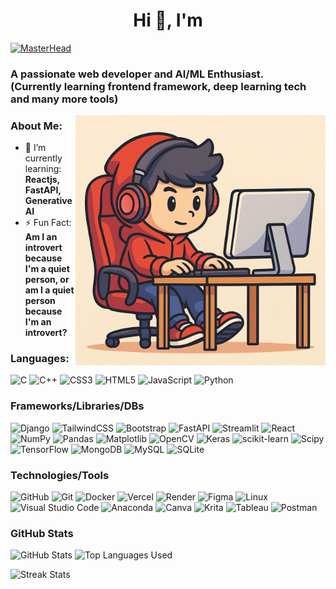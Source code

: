 <h1 align="center">Hi 👋, I'm</h1>

[![MasterHead](head.gif)](https://submist.pythonanywhere.com/)

<h3 align="left">A passionate web developer and AI/ML Enthusiast.<br>(Currently learning frontend framework, deep learning tech and many more tools)</h3>

<img align="right" alt="Coding" width="400" src="profile.png">

### About Me:

- 🌱 I’m currently learning: **Reactjs, FastAPI, Generative AI**
- ⚡ Fun Fact: **Am I an introvert because I'm a quiet person, or am I a quiet person because I'm an introvert?**

### Languages:

![C](https://img.shields.io/badge/c-%2300599C.svg?style=flat&logo=c&logoColor=white) 
![C++](https://img.shields.io/badge/c++-%2300599C.svg?style=flat&logo=c%2B%2B&logoColor=white) 
![CSS3](https://img.shields.io/badge/css3-%231572B6.svg?style=flat&logo=css3&logoColor=white) 
![HTML5](https://img.shields.io/badge/html5-%23E34F26.svg?style=flat&logo=html5&logoColor=white) 
![JavaScript](https://img.shields.io/badge/javascript-%23323330.svg?style=flat&logo=javascript&logoColor=%23F7DF1E) 
![Python](https://img.shields.io/badge/python-3670A0?style=flat&logo=python&logoColor=ffdd54)

### Frameworks/Libraries/DBs

![Django](https://img.shields.io/badge/django-%23092E20.svg?style=flat&logo=django&logoColor=white) 
![TailwindCSS](https://img.shields.io/badge/Tailwind%20CSS-%2338B2AC.svg?logo=tailwind-css&logoColor=white)
![Bootstrap](https://img.shields.io/badge/bootstrap-%238511FA.svg?style=flat&logo=bootstrap&logoColor=white) 
![FastAPI](https://img.shields.io/badge/FastAPI-005571?style=flat&logo=fastapi)
![Streamlit](https://img.shields.io/badge/Streamlit-%23FE4B4B.svg?style=flat&logo=streamlit&logoColor=white)
![React](https://img.shields.io/badge/react-%2320232a.svg?style=flat&logo=react&logoColor=%2361DAFB) 
![NumPy](https://img.shields.io/badge/numpy-%23013243.svg?style=flat&logo=numpy&logoColor=white) 
![Pandas](https://img.shields.io/badge/pandas-%23150458.svg?style=flat&logo=pandas&logoColor=white) 
![Matplotlib](https://img.shields.io/badge/Matplotlib-%23ffffff.svg?style=flat&logo=Matplotlib&logoColor=black) 
![OpenCV](https://img.shields.io/badge/opencv-%23white.svg?style=flat&logo=opencv&logoColor=white)
![Keras](https://img.shields.io/badge/Keras-%23D00000.svg?style=flat&logo=Keras&logoColor=white) 
![scikit-learn](https://img.shields.io/badge/scikit--learn-%23F7931E.svg?style=flat&logo=scikit-learn&logoColor=white) 
![Scipy](https://img.shields.io/badge/SciPy-%230C55A5.svg?style=flat&logo=scipy&logoColor=%white) 
![TensorFlow](https://img.shields.io/badge/TensorFlow-%23FF6F00.svg?style=flat&logo=TensorFlow&logoColor=white) 
![MongoDB](https://img.shields.io/badge/MongoDB-%234ea94b.svg?style=flat&logo=mongodb&logoColor=white) 
![MySQL](https://img.shields.io/badge/mysql-4479A1.svg?style=flat&logo=mysql&logoColor=white) 
![SQLite](https://img.shields.io/badge/sqlite-%2307405e.svg?style=flat&logo=sqlite&logoColor=white) 

### Technologies/Tools

![GitHub](https://img.shields.io/badge/GitHub-%23121011.svg?logo=github&logoColor=white)
![Git](https://img.shields.io/badge/Git-F05032?logo=git&logoColor=fff)
![Docker](https://img.shields.io/badge/docker-%230db7ed.svg?style=flat&logo=docker&logoColor=white) 
![Vercel](https://img.shields.io/badge/vercel-%23000000.svg?style=flat&logo=vercel&logoColor=white) 
![Render](https://img.shields.io/badge/Render-%46E3B7.svg?style=flat&logo=render&logoColor=white) 
![Figma](https://img.shields.io/badge/figma-%23F24E1E.svg?style=flat&logo=figma&logoColor=white) 
![Linux](https://img.shields.io/badge/Linux-FCC624?logo=linux&logoColor=black)
![Visual Studio Code](https://img.shields.io/badge/Visual%20Studio%20Code-0078d7?logo=visualstudiocode&logoColor=white)
![Anaconda](https://img.shields.io/badge/Anaconda-%2344A833.svg?style=flat&logo=anaconda&logoColor=white) 
![Canva](https://img.shields.io/badge/Canva-%2300C4CC.svg?style=flat&logo=Canva&logoColor=white) 
![Krita](https://img.shields.io/badge/Krita-203759?style=flat&logo=krita&logoColor=EEF37B) 
![Tableau](https://img.shields.io/badge/Tableau-0176D3?logo=tableau&logoColor=fff)
![Postman](https://img.shields.io/badge/Postman-%23FF6C37.svg?style=flat&logo=postman&logoColor=white)

### GitHub Stats

<img height="140px" src="https://github-readme-stats.vercel.app/api?username=sub-mist&hide_title=true&hide_border=true&show_icons=true&include_all_commits=true&count_private=true&line_height=21&text_color=000&icon_color=000&bg_color=0,B2FEFA,0ED2F7&theme=graywhite" alt="GitHub Stats"/>
<img height="140px"src="https://github-readme-stats.vercel.app/api/top-langs/?username=sub-mist&hide=html&hide_title=true&hide_border=true&layout=compact&langs_count=6&text_color=000&icon_color=fff&bg_color=0,0ED2F7,B2FEFA&theme=graywhite" alt="Top Languages Used"/>


<p align="center">

  ![Streak Stats](https://streak-stats.demolab.com/?user=sub-mist&theme=gradient&hide_border=true&background=0,B2FEFA,0ED2F7&border=DDDDDD&stroke=000000)

</p>

